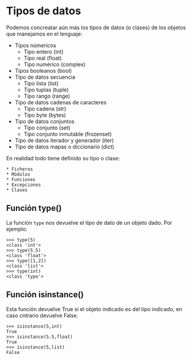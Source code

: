 # Tipos de datos

Podemos concreatar aún más los tipos de datos (o clases) de los objetos que manejamos en el lenguaje:

* Tipos númericos
	* Tipo entero (int)
	* Tipo real (float)
	* Tipo numérico (complex)
* Tipos booleanos (bool)
* Tipo de datos secuencia
	* Tipo lista (list)
	* Tipo tuplas (tuple)
	* Tipo rango (range)
* Tipo de datos cadenas de caracteres
	* Tipo cadena (str)
	* Tipo byte (bytes)
* Tipo de datos conjuntos
	* Tipo conjunto (set)
	* Tipo conjunto inmutable (frozenset)
* Tipo de datos iterador y generador (iter)
* Tipo de datos mapas o diccionario (dict)

En realidad todo tiene definido su tipo o clase:

	* Ficheros
	* Módulos
	* Funciones
	* Excepciones
	* Clases 

## Función type() 

La función `type` nos devuelve el tipo de dato de un objeto dado. Por ejemplo:

	>>> type(5)
	<class 'int'>
	>>> type(5.5)
	<class 'float'>
	>>> type([1,2])
	<class 'list'>
	>>> type(int)
	<class 'type'>

## Función isinstance()

Esta función devuelve True si el objeto indicado es del tipo indicado, en caso cntrario devuelve False.

	>>> isinstance(5,int)
	True
	>>> isinstance(5.5,float)
	True
	>>> isinstance(5,list)
	False
